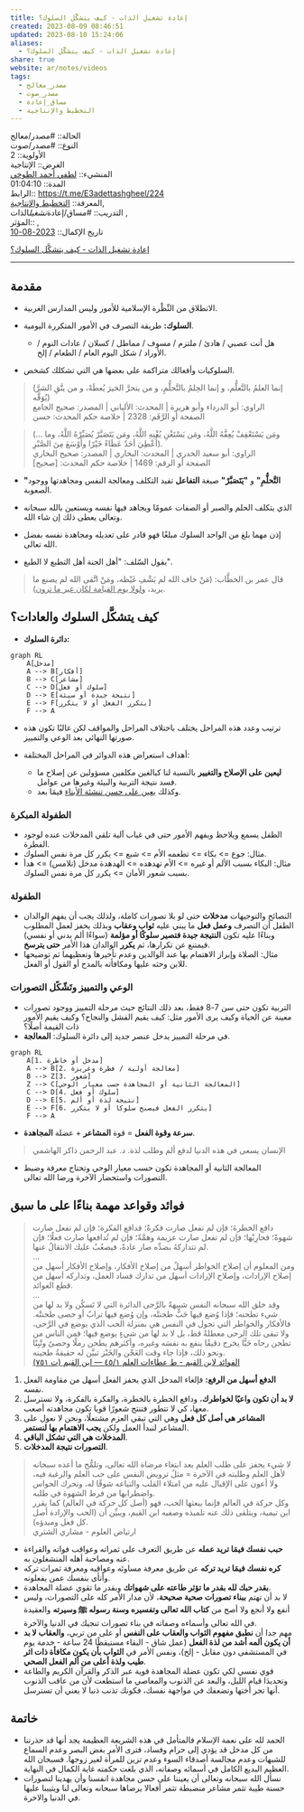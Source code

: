 ```yaml
---  
title: إعادة تشغيل الذات - كيف يتشكَّل السلوك؟  
created: 2023-08-09 08:46:51  
updated: 2023-08-10 15:24:06  
aliases:  
  - إعادة تشغيل الذات - كيف يتشكَّل السلوك؟  
share: true  
website: ar/notes/videos  
tags:  
  - مصدر_معالج  
  - مصدر_صوت  
  - مساق_إعادة  
  - التخطيط واﻹنتاجية  
---  
```

  
  
  
الحالة:: #مصدر/معالج    
النوع:: #مصدر/صوت    
اﻷولوية:: 2    
الغرض:: الإنتاجية    
المنشيء:: [لطفي أحمد الطوخي](%D9%84%D8%B7%D9%81%D9%8A%20%D8%A3%D8%AD%D9%85%D8%AF%20%D8%A7%D9%84%D8%B7%D9%88%D8%AE%D9%8A.md)    
المدة:: 01:04:10    
الرابط:: <https://t.me/E3adettashgheel/224>    
المعرفة:: [التخطيط واﻹنتاجية](%D8%A7%D9%84%D8%AA%D8%AE%D8%B7%D9%8A%D8%B7%20%D9%88%D8%A7%EF%BB%B9%D9%86%D8%AA%D8%A7%D8%AC%D9%8A%D8%A9.md),    
التدريب:: #مساق/إعادة*تشغيل*الذات ,    
المؤثر:: ,    
تاريخ اﻹكمال:: [2023-08-10](2023-08-10.md)  
  
[إعادة تشغيل الذات - كيف يتشكَّل السلوك؟](https://t.me/E3adettashgheel/221)  
  
---  
  
## مقدمة  
  
- الانطلاق من النِّظْرة الإسلامية للأمور وليس المدارس الغربية.  
  
- **السلوك:** طريقة التصرف في الأمور المتكررة اليومية.  
  
  - هل أنت عصبي / هادئ / ملتزم / مسوف / مماطل / كسلان / عادات النوم / الأوراد / شكل اليوم العام / الطعام / إلخ.  
  
- السلوكيات وأفعالك متراكمة على بعضها هي التي تشكلك كشخص.  
  
> (إنما العلمُ بالتَّعلُّم، و إنما الحِلمُ بالتَّحلُّمِ، و من يتحرَّ الخيرَ يُعطَهْ، و من يتَّقِ الشرَّ يُوَقَّه)    
> الراوي: أبو الدرداء وأبو هريرة | المحدث: الألباني | المصدر: صحيح الجامع    
> الصفحة أو الرَّقَم: 2328 | خلاصة حكم المحدث: حسن  
  
> (… ومَن يَسْتَعْفِفْ يُعِفَّهُ اللَّهُ، ومَن يَسْتَغْنِ يُغْنِهِ اللَّهُ، ومَن يَتَصَبَّرْ يُصَبِّرْهُ اللَّهُ، وما أُعْطِيَ أحَدٌ عَطَاءً خَيْرًا وأَوْسَعَ مِنَ الصَّبْرِ).    
> الراوي: أبو سعيد الخدري | المحدث: البخاري | المصدر: صحيح البخاري    
> الصفحة أو الرقم: 1469 | خلاصة حكم المحدث: [صحيح]  
  
- **"التَّحلُّمِ"** و **"يَتَصَبَّرْ"** صيغة **التفاعل** تفيد التكلف ومعالجة النفس ومجاهدتها ووجود الصعوبة.  
  
- الذي يتكلف الحلم والصبر أو الصفات عمومًا ويجاهد فيها نفسه ويستعين بالله سبحانه وتعالى يعطى ذلك إن شاء الله.  
  
- إذن مهما بلغ من الواحد السلوك مبلغًا فهو قادر على تعديله ومجاهدة نفسه بفضل الله تعالى.  
  
- يقول السّلف: "أهل الجنة أهل التطبع لا الطبع".  
  
> قال عمر بن الخطَّاب: (مَنْ خاف الله لم يَشْفِ غَيْظه، ومَنْ اتَّقى الله لم يصنع ما يريد، <u>ولولا يوم القيامة لكان غير ما ترون</u>).  
  
## كيف يتشكَّل السلوك والعادات؟  
  
- **دائرة السلوك:**  
  
```mermaid  
graph RL  
    A[مدخل]  
    A --> B[أفكار]  
    B --> C[مشاعر]  
    C --> D[سلوك أو فعل]  
    D --> E[نتيجة جيدة أو سيئة]  
    E --> F[يتكرر الفعل أو لا يتكرر]  
    F --> A  
```  
  
- ترتيب وعدد هذه المراحل يختلف باختلاف المراحل والمواقف لكن غالبًا تكون هذه صورتها النهائي بعد الوعي والتمييز.  
  
- أهداف استعراض هذه الدوائر في المراحل المختلفة:  
  - **ليعين على الإصلاح والتغيير** بالنسبة لنا كبالغين مكلفين مسؤولين عن إصلاح ما فسد نتيجة التربية والبيئة وغيرها من عوامل.  
  - وكذلك <u>يعين على حسن تنشئة الأبناء</u> فيمَا بعد.  
  
### الطفولة المبكرة  
  
- الطفل يسمع ويلاحظ ويفهم الأمور حتى في غياب آلية تلقي المدخلات عنده لوجود الفطرة.  
- مثال: جوع => بكاء => تطعمه اﻷم => شبع => يكرر كل مرة نفس السلوك.  
- مثال: البكاء بسبب الألم أو غيره => اﻷم تهدهده => الهدهدة مدخل (تلامس) => هدأ بسبب شعور الأمان => يكرر كل مرة نفس السلوك.  
  
### الطفولة  
  
- النصائح والتوجيهات **مدخلات** حتى لو بلا تصورات كاملة، ولذلك يجب أن يفهم الوالدان الطفل أن التصرف **وعمل فعل** ما يبني عليه **ثواب وعقاب** وبذلك يحفز لعمل المطلوب وبناءًا عليه تكون **النتيجة جيدة فتصير سلوكًا أو مؤلمة** (سواءًا ألم بدني أو نفسي) فيمتنع عن تكرارها، ثم **يكرر** الوالدان هذا الأمر **حتى يترسخ**.  
- مثال: الصلاة وإبراز الاهتمام بها عند الوالدين وعدم تأخيرها وتعظيهما ثم توضيحها للابن وحثه عليها ومكافأته بالمدح أو القول أو الفعل.  
  
### الوعي والتمييز وتَشّكًل التصورات  
  
- التربية تكون حتى سن 7-8 فقط، بعد ذلك النتائج حيث مرحلة التمييز ووجود تصورات معينة عن الحياة وكيف يرى الأمور مثل: كيف يقيم الفشل والنجاح؟ وكيف يقيم الأمور ذات القيمة أصلًا؟  
- في مرحلة التمييز يدخل عنصر جديد إلى دائرة السلوك: **المعالجة**.  
  
```mermaid  
graph RL  
    A[1. مدخل أو خاطرة]  
    A --> B[2. معالجة أولية / فطرة وغريزة]  
    B --> Z[3. شعور]  
    Z --> C[المعالجة الثانية أو المجاهدة حسب معيار الوحي]  
    C --> D[4. سلوك أو فعل]  
    D --> E[5. نتيجة لذة أو ألم]  
    E --> F[6. يتكرر الفعل فيصبح سلوكا أو لا يتكرر]  
    F --> A  
```  
  
- **سرعة وقوة الفعل** = قوة **المشاعر** + عضلة **المجاهدة**.  
  
> اﻹنسان يسعى في هذه الدنيا لدفع ألم وطلب لذة. د. عبد الرحمن ذاكر الهاشمي  
  
- المعالجة الثانية أو المجاهدة تكون حسب معيار الوحي وتحتاج معرفة وضبط التصورات واستحضار الآخرة ورضا الله تعالى.  
  
## فوائد وقواعد مهمة بناءًا على ما سبق  
  
> دافع الخطرةَ؛ فإن لم تفعل صارت فكرةً؛ فدافع الفكرة؛ فإن لم تفعل صارت شهوةً؛ فحارِبْها؛ فإن لم تفعل صارت عزيمة وهمَّةً؛ فإن لم تُدافعها صارت فعلًا؛ فإن لم تتداركهُ بضدِّه صار عادةً، فيصعُبُ عليك الانتقالُ عنها.    
> …    
> ومن المعلوم أن إصلاح الخواطر أسهلُ من إصلاح الأفكار، وإصلاح الأفكار أسهل من إصلاح الإرادات، وإصلاح الإرادات أسهل من تدارك فساد العمل، وتداركه أسهل من قطع العوائد.    
> …    
> وقد خلق الله سبحانه النفس شبيهةً بالرَّحى الدائرة التي لا تَسكُن ولا بد لها من شيء تطحنه؛ فإذا وُضع فيها حَبٌّ طحنتْه، وإن وُضع فيها ترابٌ أو حصى طحنتْه. فالأفكار والخواطر التي تجول في النفس هي بمنزلة الحب الذي يوضع في الرَّحى، ولا تبقى تلك الرحى معطلةً قط، بل لا بد لها من شيءٍ يوضع فيها؛ فمن الناس من تطحن رحاه حَبًّا يخرج دقيقًا ينفع به نفسَه وغيره، وأكثرهم يطحن رملًا وحصىً وتْبِنًا ونحو ذلك، فإذا جاء وقت العَجْن والخَبْز تبيَّن له حقيقةُ طحينه.    
>  [الفوائد لابن القيم - ط عطاءات العلم ١/‏٤٥ — ابن القيم (ت ٧٥١)](https://app.turath.io/book/212?page=55)  
  
1. **الدفع أسهل من الرفع:** فإلغاء المدخل الذي يحفز الفعل أسهل من مقاومة الفعل نفسه.  
2. **لا بد أن تكون واعيًا لخواطرك**، ودافع الخطرة بالخطرة، والفكرة بالفكرة، ولا تسترسل معها، كي لا تتطور فتنتج شعورًا قويا تكون مجاهدته أصعب.  
3. **المشاعر هي أصل كل فعل** وهي التي تبقي العزم مشتعلًا، ونحن لا نعول على المشاعر لنبدأ العمل ولكن **يجب الاهتمام بها لنستمر**.  
4. **المدخلات هي التي تشكل الباقي**.  
5. **التصورات نتيجة المدخلات**.  
  
> لا شيء يحفز على طلب العلم بعد ابتغاء مرضاة الله تعالى، وتلمُّح ما أعده سبحانه لأهل العلم وطلبته في الآخرة = مثلُ ترويض النفس على حب العلم والرغبة فيه، ولا أعون على الإقبال عليه من امتلاء القلب والتياعه شوقًا له، وتحرك الحواس واضطرابها من فرط الشهوة في طلبه.    
> وكل حركة في العالم فإنما يبعثها الحب، فهو (أصل كل حركة في العالم) كما يقرر ابن تيمية، ويتلقى ذلك عنه تلميذه وصفيه ابن القيم، ويبيِّن أن (الحب والإرادة أصل كل فعل ومبدؤه).    
> ارتياض العلوم - مشاري الشثري  
  
- **حبب نفسك فيمَا تريد عمله** عن طريق التعرف على ثمراته وعواقب فواته والقراءة عنه ومصاحبة أهله المنشغلون به.  
- **كره نفسك فيمَا تريد تركه** عن طريق معرفة مساوئه وعواقبه ومعرفة ثمرات تركه وأنأى بنفسك عمن يفعلونه.  
- **بقدر حبك لله بقدر ما تؤثر طاعته على شهواتك** وبقدر ما تقوي عضلة المجاهدة.  
- لا بد أن تهتم **ببناء تصورات صحية صحيحة**، لأن مدار الأمر كله على التصورات، وليس أنفع ولا أنجع ولا أصح من **كتاب الله تعالى وتفسيره وسنة رسوله ﷺ وسيرته** والعقيدة في الله تعالى وأسماءه وصفاته في بناء تصورات تنجيك في الدنيا والآخرة.  
- مهم جدا أن **نطبق مفهوم الثواب والعقاب على النفس** أو على من تربي، **والعقاب لا بد أن يكون ألمه أشد من لذة الفعل** (عمل شاق - البقاء مستيقظًا 24 ساعة - خدمة يوم في المستشفى دون مقابل - إلخ)، ونفس اﻷمر في **الثواب بأن يكون مكافأة ذات اثر طيب ولذة أعلى من ألم الفعل الصحي**.  
- قوي نفسي لكي تكون عضلة المجاهدة قوية عبر الذكر والقرآن الكريم والطاعة وتحديدَا قيام الليل، والبعد عن الذنوب والمعاصي ما استطعت لأن من عاقب الذنوب أنها تجر أختها وتضعفك في مواجهة نفسك، فكونك تذنب ذنبا لا يعني أن تسترسل.  
  
## خاتمة  
  
- الحمد لله على نعمة الإسلام فالمتأمل في هذه الشريعة العظيمة يجد أنها قد حذرتنا من كل مدخل قد يؤدي إلى حرام وفساد، فترى الأمر بغض البصر وعدم السماع للشبهات وعدم مجالسة أصدقاء السوء وعدم تزين للمرأة لغير زوجها. فسبحان الله العظيم البديع الكامل في أسمائه وصفاته، الذي بلغت حكمته غاية الكمال في النهاية.  
- نسأل الله سبحانه وتعالى أن يعيننا على حسن مجاهدة انفسنا وأن يهدينا لتصورات حسنة طيبة تثمر مشاعر منضبطة تثمر أفعالا يرضاها سبحانه وتعالى لنا ويثيبنا عليها في الدنيا والاخرة.  
